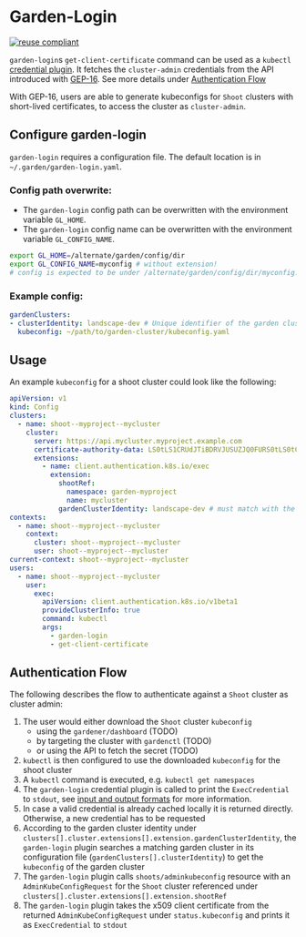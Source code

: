 # Garden-Login

[![reuse compliant](https://reuse.software/badge/reuse-compliant.svg)](https://reuse.software/)

`garden-login`s `get-client-certificate` command can be used as a `kubectl` [credential plugin](https://kubernetes.io/docs/reference/access-authn-authz/authentication/#client-go-credential-plugins). It fetches the `cluster-admin` credentials from the API introduced with [GEP-16](https://github.com/gardener/gardener/blob/master/docs/proposals/16-adminkubeconfig-subresource.md). See more details under [Authentication Flow](#authentication-flow)

With GEP-16, users are able to generate kubeconfigs for `Shoot` clusters with short-lived certificates, to access the cluster as `cluster-admin`.


## Configure garden-login
`garden-login` requires a configuration file. The default location is in `~/.garden/garden-login.yaml`.
### Config path overwrite:
- The `garden-login` config path can be overwritten with the environment variable `GL_HOME`.
- The `garden-login` config name can be overwritten with the environment variable `GL_CONFIG_NAME`.

```bash
export GL_HOME=/alternate/garden/config/dir
export GL_CONFIG_NAME=myconfig # without extension!
# config is expected to be under /alternate/garden/config/dir/myconfig.yaml
```

### Example config:
```yaml
gardenClusters:
- clusterIdentity: landscape-dev # Unique identifier of the garden cluster. See cluster-identity ConfigMap in kube-system namespace of the garden cluster
  kubeconfig: ~/path/to/garden-cluster/kubeconfig.yaml
```

## Usage
An example `kubeconfig` for a shoot cluster could look like the following:

```yaml
apiVersion: v1
kind: Config
clusters:
  - name: shoot--myproject--mycluster
    cluster:
      server: https://api.mycluster.myproject.example.com
      certificate-authority-data: LS0tLS1CRUdJTiBDRVJUSUZJQ0FURS0tLS0tCi4uLgotLS0tLUVORCBDRVJUSUZJQ0FURS0tLS0t
      extensions:
        - name: client.authentication.k8s.io/exec
          extension:
            shootRef:
              namespace: garden-myproject
              name: mycluster
            gardenClusterIdentity: landscape-dev # must match with the garden cluster identity from the config
contexts:
  - name: shoot--myproject--mycluster
    context:
      cluster: shoot--myproject--mycluster
      user: shoot--myproject--mycluster
current-context: shoot--myproject--mycluster
users:
  - name: shoot--myproject--mycluster
    user:
      exec:
        apiVersion: client.authentication.k8s.io/v1beta1
        provideClusterInfo: true
        command: kubectl
        args:
          - garden-login
          - get-client-certificate
```

## Authentication Flow
The following describes the flow to authenticate against a `Shoot` cluster as cluster admin:

1. The user would either download the `Shoot` cluster `kubeconfig`
    - using the `gardener/dashboard` (TODO)
    - by targeting the cluster with `gardenctl` (TODO)
    - or using the API to fetch the secret (TODO)
2. `kubectl` is then configured to use the downloaded `kubeconfig` for the shoot cluster
3. A `kubectl` command is executed, e.g. `kubectl get namespaces`
4. The `garden-login` credential plugin is called to print the `ExecCredential` to `stdout`, see [input and output formats](https://kubernetes.io/docs/reference/access-authn-authz/authentication/#input-and-output-formats) for more information.
5. In case a valid credential is already cached locally it is returned directly. Otherwise, a new credential has to be requested
6. According to the garden cluster identity under `clusters[].cluster.extensions[].extension.gardenClusterIdentity`, the `garden-login` plugin searches a matching garden cluster in its configuration file (`gardenClusters[].clusterIdentity`) to get the `kubeconfig` of the garden cluster
7. The `garden-login` plugin calls `shoots/adminkubeconfig` resource with an `AdminKubeConfigRequest` for the `Shoot` cluster referenced under `clusters[].cluster.extensions[].extension.shootRef`
8. The `garden-login` plugin takes the x509 client certificate from the returned `AdminKubeConfigRequest` under `status.kubeconfig` and prints it as `ExecCredential` to `stdout`
